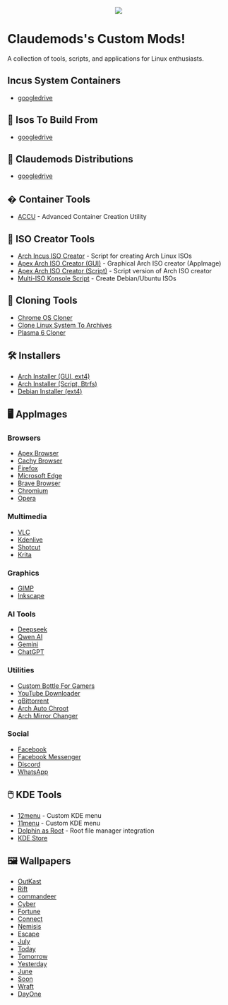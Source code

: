 <p align="center">
<img src="https://i.postimg.cc/JhMRf2RZ/claudemods-03-17-2025.gif">	


# Claudemods's Custom Mods!

A collection of tools, scripts, and applications for Linux enthusiasts.

## Incus System Containers
- [googledrive](https://drive.google.com/drive/folders/1-6eOluk8Zws0PhXDHFea_qMYayjwUopB)

## 📀 Isos To Build From
- [googledrive](https://drive.google.com/drive/folders/1rm-s7avP_G9NkhXK0tKkTh1a_UJ6YIYl)


## 📀 Claudemods Distributions
- [googledrive](https://drive.google.com/drive/folders/1PsEbYVgRC8RP8SX7nfJle6CM4OjeK9HJ)


## � Container Tools
- [ACCU](https://github.com/claudemods/ACCU) - Advanced Container Creation Utility

## 📀 ISO Creator Tools
- [Arch Incus ISO Creator](https://github.com/claudemods/Arch-Incus-Iso-Creator-Script) - Script for creating Arch Linux ISOs
- [Apex Arch ISO Creator (GUI)](https://github.com/claudemods/ApexArchIsoCreatorGuiAppImage) - Graphical Arch ISO creator (AppImage)
- [Apex Arch ISO Creator (Script)](https://github.com/claudemods/ApexArchIsoCreatorScriptAppImage) - Script version of Arch ISO creator
- [Multi-ISO Konsole Script](https://github.com/claudemods/claudemods-multi-iso-konsole-script) - Create Debian/Ubuntu ISOs

## 💾 Cloning Tools
- [Chrome OS Cloner](https://github.com/claudemods/claudemods-chromeoscloner)
- [Clone Linux System To Archives](https://github.com/claudemods/CS2A)
- [Plasma 6 Cloner](https://github.com/claudemods/plasma6cloner)

## 🛠️ Installers
- [Arch Installer (GUI, ext4)](https://github.com/claudemods/ApexArchInstallerAppImage)
- [Arch Installer (Script, Btrfs)](https://github.com/claudemods/Apex-InstallerBtrfs)
- [Debian Installer (ext4)](https://github.com/claudemods/claudemods-DebianInstaller)

## 🖥️ AppImages
### Browsers
- [Apex Browser](https://github.com/claudemods/ApexBrowserAppImage)
- [Cachy Browser](https://github.com/claudemods/CachyBrowserAppImage)
- [Firefox](https://github.com/claudemods/FireFoxAppImage)
- [Microsoft Edge](https://github.com/claudemods/MicroSoftEdgeAppImage)
- [Brave Browser](https://github.com/claudemods/BraveBrowserAppImage)
- [Chromium](https://github.com/claudemods/ChromiumAppImage)
- [Opera](https://github.com/claudemods/OperaAppImage)

### Multimedia
- [VLC](https://github.com/claudemods/VlcAppImage)
- [Kdenlive](https://www.pling.com/p/2259804)
- [Shotcut](https://www.pling.com/p/2259392)
- [Krita](https://www.pling.com/p/2259793)

### Graphics
- [GIMP](https://github.com/claudemods/GimpAppImage)
- [Inkscape](https://github.com/claudemods/InkscapeAppImage)

### AI Tools
- [Deepseek](https://github.com/claudemods/DeepSeekAppImage)
- [Qwen AI](https://github.com/claudemods/QwenAiAppimage)
- [Gemini](https://github.com/claudemods/GeminiAppImage)
- [ChatGPT](https://github.com/claudemods/ChatGptAppImage)

### Utilities
- [Custom Bottle For Gamers](https://github.com/claudemods/Custom-Bottle-For-Gamers)
- [YouTube Downloader](https://github.com/claudemods/YoutubeAndDownloader)
- [qBittorrent](https://www.pling.com/p/2259406)
- [Arch Auto Chroot](https://github.com/claudemods/AutoArchChrootQt6Appimage)
- [Arch Mirror Changer](https://github.com/claudemods/ArchMirrorChanger)

### Social
- [Facebook](https://www.pling.com/p/2195889)
- [Facebook Messenger](https://www.pling.com/p/2195882)
- [Discord](https://github.com/claudemods/DiscordAppImage)
- [WhatsApp](https://www.pling.com/p/2195838)

## 🖱️ KDE Tools
- [12menu](https://github.com/claudemods/12menu) - Custom KDE menu
- [11menu](https://github.com/claudemods/11menu) - Custom KDE menu
- [Dolphin as Root](https://github.com/claudemods/Dolphin-As-Root-Plasma-5-and-Plasma-6) - Root file manager integration
- [KDE Store](https://www.pling.com/p/2195815)

## 🖼️ Wallpapers
- [OutKast](https://www.pling.com/p/2284874/)
- [Rift](https://www.pling.com/p/2284610/)
- [commandeer](https://www.pling.com/p/2284894/)
- [Cyber](https://www.pling.com/p/2284871/)
- [Fortune](https://www.pling.com/p/2284879/)
- [Connect](https://www.pling.com/p/2284893/)
- [Nemisis](https://www.pling.com/p/2284885/)
- [Escape](https://www.pling.com/p/2284618/)
- [July](https://www.pling.com/p/2284615/)
- [Today](https://www.pling.com/p/2284611/)
- [Tomorrow](https://www.pling.com/p/2284612/)
- [Yesterday](https://www.pling.com/p/2284613/)
- [June](https://www.pling.com/p/2284614/)
- [Soon](https://www.pling.com/p/2284616/)
- [Wraft](https://www.pling.com/p/2284617/)
- [DayOne](https://www.pling.com/p/2284620/)

